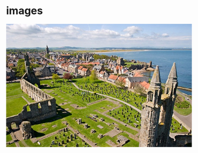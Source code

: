 # images

![](https://raw.githubusercontent.com/jiweiyuan/images/main/20231023-st-andrews.jpeg)




